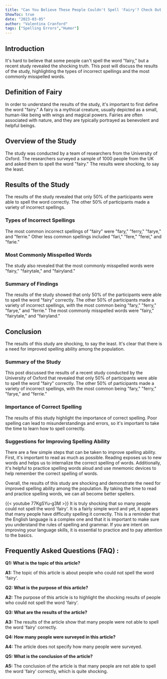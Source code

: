 ```yaml
---
title: "Can You Believe These People Couldn't Spell 'Fairy'? Check Out the Shocking Results!"
ShowToc: true 
date: "2023-03-05"
author: "Valentina Cranford" 
tags: ["Spelling Errors","Humor"]
---
```

## Introduction 

It's hard to believe that some people can't spell the word "fairy," but a recent study revealed the shocking truth. This post will discuss the results of the study, highlighting the types of incorrect spellings and the most commonly misspelled words. 

## Definition of Fairy 

In order to understand the results of the study, it's important to first define the word "fairy." A fairy is a mythical creature, usually depicted as a small, human-like being with wings and magical powers. Fairies are often associated with nature, and they are typically portrayed as benevolent and helpful beings.

## Overview of the Study 

The study was conducted by a team of researchers from the University of Oxford. The researchers surveyed a sample of 1000 people from the UK and asked them to spell the word "fairy." The results were shocking, to say the least. 

## Results of the Study 

The results of the study revealed that only 50% of the participants were able to spell the word correctly. The other 50% of participants made a variety of incorrect spellings. 

### Types of Incorrect Spellings 

The most common incorrect spellings of "fairy" were "fary," "ferry," "farye," and "ferrie." Other less common spellings included "fari," "fere," "ferei," and "farie." 

### Most Commonly Misspelled Words 

The study also revealed that the most commonly misspelled words were "fairy," "fairytale," and "fairyland." 

### Summary of Findings 

The results of the study showed that only 50% of the participants were able to spell the word "fairy" correctly. The other 50% of participants made a variety of incorrect spellings, with the most common being "fary," "ferry," "farye," and "ferrie." The most commonly misspelled words were "fairy," "fairytale," and "fairyland." 

## Conclusion 

The results of this study are shocking, to say the least. It's clear that there is a need for improved spelling ability among the population. 

### Summary of the Study 

This post discussed the results of a recent study conducted by the University of Oxford that revealed that only 50% of participants were able to spell the word "fairy" correctly. The other 50% of participants made a variety of incorrect spellings, with the most common being "fary," "ferry," "farye," and "ferrie." 

### Importance of Correct Spelling 

The results of this study highlight the importance of correct spelling. Poor spelling can lead to misunderstandings and errors, so it's important to take the time to learn how to spell correctly. 

### Suggestions for Improving Spelling Ability 

There are a few simple steps that can be taken to improve spelling ability. First, it's important to read as much as possible. Reading exposes us to new words and helps us to internalize the correct spelling of words. Additionally, it's helpful to practice spelling words aloud and use mnemonic devices to help remember the correct spelling of words. 

Overall, the results of this study are shocking and demonstrate the need for improved spelling ability among the population. By taking the time to read and practice spelling words, we can all become better spellers.

{{< youtube 77KgSYu-g3M >}} 
It is truly shocking that so many people could not spell the word 'fairy'. It is a fairly simple word and yet, it appears that many people have difficulty spelling it correctly. This is a reminder that the English language is a complex one and that it is important to make sure you understand the rules of spelling and grammar. If you are intent on improving your language skills, it is essential to practice and to pay attention to the basics.

## Frequently Asked Questions (FAQ) :
**Q1: What is the topic of this article?**

**A1:** The topic of this article is about people who could not spell the word 'fairy'. 

**Q2: What is the purpose of this article?**

**A2:** The purpose of this article is to highlight the shocking results of people who could not spell the word 'fairy'.

**Q3: What are the results of the article?**

**A3:** The results of the article show that many people were not able to spell the word 'fairy' correctly. 

**Q4: How many people were surveyed in this article?**

**A4:** The article does not specify how many people were surveyed. 

**Q5: What is the conclusion of the article?**

**A5:** The conclusion of the article is that many people are not able to spell the word 'fairy' correctly, which is quite shocking.





